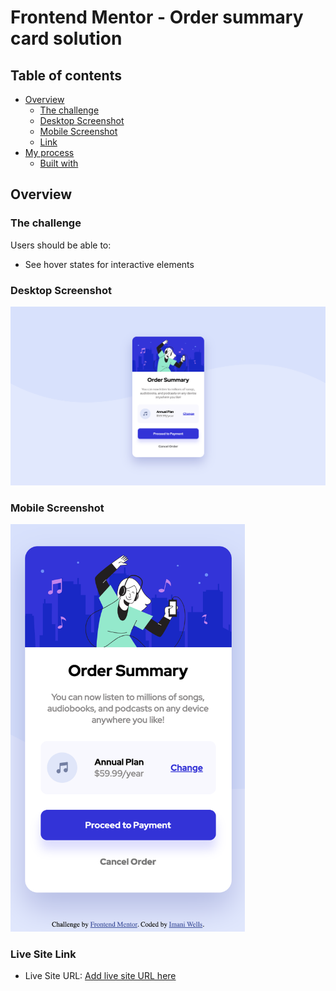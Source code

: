# Frontend Mentor - Order summary card solution

## Table of contents

- [Overview](#overview)
  - [The challenge](#the-challenge)
  - [Desktop Screenshot](#desktop-screenshot)
  - [Mobile Screenshot](#mobile-screenshot)
  - [Link](#link)
- [My process](#my-process)
  - [Built with](#built-with)


## Overview

### The challenge

Users should be able to:

- See hover states for interactive elements

### Desktop Screenshot

<img src="images/screenshot-desktop.png" alt="Screen shot of desktop development for Order Summary design" width="1440"/>

### Mobile Screenshot

<img src="images/mobile-screenshot.png" alt="Screen shot of mobile development for Order Summary design" width="375"/>

### Live Site Link

- Live Site URL: [Add live site URL here](https://https://imaniintech.github.io/Order-Summary)




